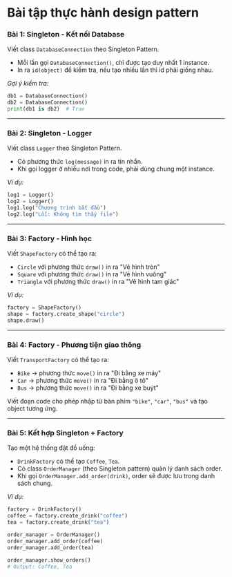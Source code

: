 # Bài tập thực hành design pattern

### **Bài 1: Singleton - Kết nối Database**

Viết class `DatabaseConnection` theo Singleton Pattern.

* Mỗi lần gọi `DatabaseConnection()`, chỉ được tạo duy nhất 1 instance.
* In ra `id(object)` để kiểm tra, nếu tạo nhiều lần thì id phải giống nhau.

*Gợi ý kiểm tra:*

```python
db1 = DatabaseConnection()
db2 = DatabaseConnection()
print(db1 is db2)  # True
```

---

### **Bài 2: Singleton - Logger**

Viết class `Logger` theo Singleton Pattern.

* Có phương thức `log(message)` in ra tin nhắn.
* Khi gọi logger ở nhiều nơi trong code, phải dùng chung một instance.

*Ví dụ:*

```python
log1 = Logger()
log2 = Logger()
log1.log("Chương trình bắt đầu")
log2.log("Lỗi: Không tìm thấy file")
```

---

### **Bài 3: Factory - Hình học**

Viết `ShapeFactory` có thể tạo ra:

* `Circle` với phương thức `draw()` in ra "Vẽ hình tròn"
* `Square` với phương thức `draw()` in ra "Vẽ hình vuông"
* `Triangle` với phương thức `draw()` in ra "Vẽ hình tam giác"

*Ví dụ:*

```python
factory = ShapeFactory()
shape = factory.create_shape("circle")
shape.draw()
```

---

### **Bài 4: Factory - Phương tiện giao thông**

Viết `TransportFactory` có thể tạo ra:

* `Bike` → phương thức `move()` in ra "Đi bằng xe máy"
* `Car` → phương thức `move()` in ra "Đi bằng ô tô"
* `Bus` → phương thức `move()` in ra "Đi bằng xe buýt"

Viết đoạn code cho phép nhập từ bàn phím `"bike"`, `"car"`, `"bus"` và tạo object tương ứng.

---

### **Bài 5: Kết hợp Singleton + Factory**

Tạo một hệ thống đặt đồ uống:

* `DrinkFactory` có thể tạo `Coffee`, `Tea`.
* Có class `OrderManager` (theo Singleton pattern) quản lý danh sách order.
* Khi gọi `OrderManager.add_order(drink)`, order sẽ được lưu trong danh sách chung.

*Ví dụ:*

```python
factory = DrinkFactory()
coffee = factory.create_drink("coffee")
tea = factory.create_drink("tea")

order_manager = OrderManager()
order_manager.add_order(coffee)
order_manager.add_order(tea)

order_manager.show_orders()
# Output: Coffee, Tea
```

